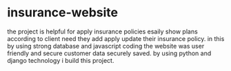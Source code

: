 # insurance-website
the project is helpful for apply insurance policies esaily show plans according to client need they add apply update their insurance policy.
in this by using strong database and javascript coding the website was user friendly and secure customer data securely saved.
by using python and django technology i build this project.
